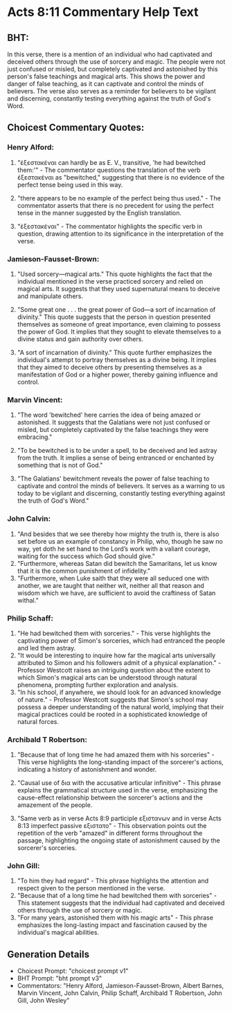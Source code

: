 # Acts 8:11 Commentary Help Text

## BHT:
In this verse, there is a mention of an individual who had captivated and deceived others through the use of sorcery and magic. The people were not just confused or misled, but completely captivated and astonished by this person's false teachings and magical arts. This shows the power and danger of false teaching, as it can captivate and control the minds of believers. The verse also serves as a reminder for believers to be vigilant and discerning, constantly testing everything against the truth of God's Word.

## Choicest Commentary Quotes:
### Henry Alford:
1. "ἐξεστακέναι can hardly be as E. V., transitive, 'he had bewitched them:'" - The commentator questions the translation of the verb ἐξεστακέναι as "bewitched," suggesting that there is no evidence of the perfect tense being used in this way.

2. "there appears to be no example of the perfect being thus used." - The commentator asserts that there is no precedent for using the perfect tense in the manner suggested by the English translation.

3. "ἐξεστακέναι" - The commentator highlights the specific verb in question, drawing attention to its significance in the interpretation of the verse.

### Jamieson-Fausset-Brown:
1. "Used sorcery—magical arts." This quote highlights the fact that the individual mentioned in the verse practiced sorcery and relied on magical arts. It suggests that they used supernatural means to deceive and manipulate others.

2. "Some great one . . . the great power of God—a sort of incarnation of divinity." This quote suggests that the person in question presented themselves as someone of great importance, even claiming to possess the power of God. It implies that they sought to elevate themselves to a divine status and gain authority over others.

3. "A sort of incarnation of divinity." This quote further emphasizes the individual's attempt to portray themselves as a divine being. It implies that they aimed to deceive others by presenting themselves as a manifestation of God or a higher power, thereby gaining influence and control.

### Marvin Vincent:
1. "The word 'bewitched' here carries the idea of being amazed or astonished. It suggests that the Galatians were not just confused or misled, but completely captivated by the false teachings they were embracing."

2. "To be bewitched is to be under a spell, to be deceived and led astray from the truth. It implies a sense of being entranced or enchanted by something that is not of God."

3. "The Galatians' bewitchment reveals the power of false teaching to captivate and control the minds of believers. It serves as a warning to us today to be vigilant and discerning, constantly testing everything against the truth of God's Word."

### John Calvin:
1. "And besides that we see thereby how mighty the truth is, there is also set before us an example of constancy in Philip, who, though he saw no way, yet doth he set hand to the Lord’s work with a valiant courage, waiting for the success which God should give."
2. "Furthermore, whereas Satan did bewitch the Samaritans, let us know that it is the common punishment of infidelity."
3. "Furthermore, when Luke saith that they were all seduced one with another, we are taught that neither wit, neither all that reason and wisdom which we have, are sufficient to avoid the craftiness of Satan withal."

### Philip Schaff:
1. "He had bewitched them with sorceries." - This verse highlights the captivating power of Simon's sorceries, which had entranced the people and led them astray.
2. "It would be interesting to inquire how far the magical arts universally attributed to Simon and his followers admit of a physical explanation." - Professor Westcott raises an intriguing question about the extent to which Simon's magical arts can be understood through natural phenomena, prompting further exploration and analysis.
3. "In his school, if anywhere, we should look for an advanced knowledge of nature." - Professor Westcott suggests that Simon's school may possess a deeper understanding of the natural world, implying that their magical practices could be rooted in a sophisticated knowledge of natural forces.

### Archibald T Robertson:
1. "Because that of long time he had amazed them with his sorceries" - This verse highlights the long-standing impact of the sorcerer's actions, indicating a history of astonishment and wonder. 

2. "Causal use of δια with the accusative articular infinitive" - This phrase explains the grammatical structure used in the verse, emphasizing the cause-effect relationship between the sorcerer's actions and the amazement of the people. 

3. "Same verb as in verse Acts 8:9 participle εξιστανων and in verse Acts 8:13 imperfect passive εξιστατο" - This observation points out the repetition of the verb "amazed" in different forms throughout the passage, highlighting the ongoing state of astonishment caused by the sorcerer's sorceries.

### John Gill:
1. "To him they had regard" - This phrase highlights the attention and respect given to the person mentioned in the verse.
2. "Because that of a long time he had bewitched them with sorceries" - This statement suggests that the individual had captivated and deceived others through the use of sorcery or magic.
3. "For many years, astonished them with his magic arts" - This phrase emphasizes the long-lasting impact and fascination caused by the individual's magical abilities.


## Generation Details
- Choicest Prompt: "choicest prompt v1"
- BHT Prompt: "bht prompt v3"
- Commentators: "Henry Alford, Jamieson-Fausset-Brown, Albert Barnes, Marvin Vincent, John Calvin, Philip Schaff, Archibald T Robertson, John Gill, John Wesley"
